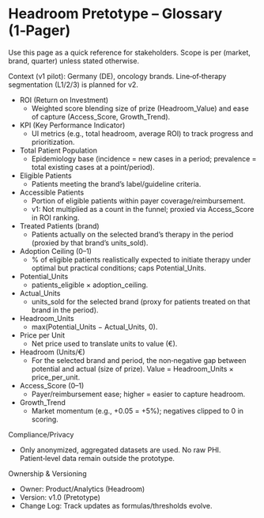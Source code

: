 # Headroom Pretotype – Glossary (1‑Pager)

Use this page as a quick reference for stakeholders. Scope is per (market, brand, quarter) unless stated otherwise.

Context (v1 pilot): Germany (DE), oncology brands. Line‑of‑therapy segmentation (L1/2/3) is planned for v2.

- ROI (Return on Investment)
  - Weighted score blending size of prize (Headroom_Value) and ease of capture (Access_Score, Growth_Trend).
- KPI (Key Performance Indicator)
  - UI metrics (e.g., total headroom, average ROI) to track progress and prioritization.
- Total Patient Population
  - Epidemiology base (incidence = new cases in a period; prevalence = total existing cases at a point/period).
- Eligible Patients
  - Patients meeting the brand’s label/guideline criteria.
- Accessible Patients
  - Portion of eligible patients within payer coverage/reimbursement.
  - v1: Not multiplied as a count in the funnel; proxied via Access_Score in ROI ranking.
- Treated Patients (brand)
  - Patients actually on the selected brand’s therapy in the period (proxied by that brand’s units_sold).
- Adoption Ceiling (0–1)
  - % of eligible patients realistically expected to initiate therapy under optimal but practical conditions; caps Potential_Units.
- Potential_Units
  - patients_eligible × adoption_ceiling.
- Actual_Units
  - units_sold for the selected brand (proxy for patients treated on that brand in the period).
- Headroom_Units
  - max(Potential_Units − Actual_Units, 0).
- Price per Unit
  - Net price used to translate units to value (€).
- Headroom (Units/€)
  - For the selected brand and period, the non‑negative gap between potential and actual (size of prize). Value = Headroom_Units × price_per_unit.
- Access_Score (0–1)
  - Payer/reimbursement ease; higher = easier to capture headroom.
- Growth_Trend
  - Market momentum (e.g., +0.05 = +5%); negatives clipped to 0 in scoring.

Compliance/Privacy
- Only anonymized, aggregated datasets are used. No raw PHI. Patient‑level data remain outside the prototype.

Ownership & Versioning
- Owner: Product/Analytics (Headroom)
- Version: v1.0 (Pretotype)
- Change Log: Track updates as formulas/thresholds evolve.
